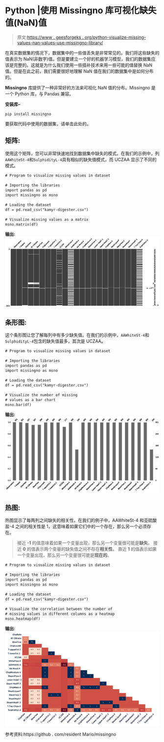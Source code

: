 # Python |使用 Missingno 库可视化缺失值(NaN)值

> 原文:[https://www . geesforgeks . org/python-visualize-missing-values-nan-values-use-missingno-library/](https://www.geeksforgeeks.org/python-visualize-missing-values-nan-values-using-missingno-library/)

在真实数据集的情况下，数据集中的一些值丢失是非常常见的。我们将这些缺失的值表示为 NaN(非数字)值。但是要建立一个好的机器学习模型，我们的数据集应该是完整的。这就是为什么我们使用一些插补技术来用一些可能的值替换 NaN 值。但是在此之前，我们需要很好地理解 NaN 值在我们的数据集中是如何分布的。

**Missingno** 库提供了一种非常好的方法来可视化 NaN 值的分布。Missingno 是一个 Python 库，与 Pandas 兼容。

**安装库–**

```
pip install missingno

```

要获取代码中使用的数据集，请单击此处的。

## 矩阵:

使用这个矩阵，您可以非常快速地找到数据集中缺失的模式。在我们的示例中，列`AAWhiteSt-4`和`SulphidityL-4`具有相似的缺失值模式，而 UCZAA 显示了不同的模式。

```
# Program to visualize missing values in dataset

# Importing the libraries
import pandas as pd
import missingno as msno

# Loading the dataset
df = pd.read_csv("kamyr-digester.csv")

# Visualize missing values as a matrix
msno.matrix(df)
```

**输出:**
![](img/c143f3586c1d3c4eb78b44551c93fd3e.png)

## 条形图:

这个条形图让您了解每列中有多少缺失值。在我们的示例中，`AAWhiteSt-4`和`SulphidityL-4`包含的缺失值最多，其次是 UCZAA。

```
# Program to visualize missing values in dataset

# Importing the libraries
import pandas as pd
import missingno as msno

# Loading the dataset
df = pd.read_csv("kamyr-digester.csv")

# Visualize the number of missing
# values as a bar chart
msno.bar(df)
```

**输出:**
![](img/2aabe374363e9e0dfcd60cb83aaecc23.png)

## 热图:

热图显示了每两列之间缺失的相关性。在我们的例子中，AAWhiteSt-4 和亚硫酸盐-4 之间的相关性是 1，这意味着如果它们中的一个存在，那么另一个必须存在。

> 接近 **-1** 的值意味着如果一个变量出现，那么另一个变量很可能是**缺失**。
> 接近 **0** 的值表示两个变量的缺失值之间不存在**相关性**。
> 靠近 **1** 的值表示如果一个变量出现，那么另一个变量很可能是**现在的**。

```
# Program to visualize missing values in dataset

# Importing the libraries
import pandas as pd
import missingno as msno

# Loading the dataset
df = pd.read_csv("kamyr-digester.csv")

# Visualize the correlation between the number of
# missing values in different columns as a heatmap
msno.heatmap(df)
```

**输出:**
![](img/d70fd2974b2b409855099b75ec2b5952.png)

参考资料:https://github . com/resident Mario/missingno